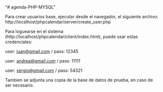 "# agenda-PHP-MYSQL" 

Para crear usuarios base, ejecutar desde el navegador, el siguiente archivo:
http://localhost/phpcalendar/server/create_user.php

Para loguearse en el sistema (http://localhost/phpcalendar/client/index.html), puede usar estas credenciales:

user: juan@gmail.com  / pass: 12345

user: andrea@gmail.com / pass: 11111

user: sergio@gmail.com / pass: 54321


Tambien se adjunta una copia de la base de datos de prueba, en caso de ser necesario.
